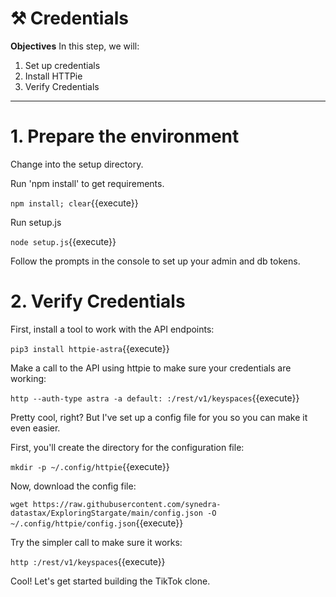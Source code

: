 # ⚒️ Credentials

**Objectives**
In this step, we will:
1. Set up credentials
2. Install HTTPie
3. Verify Credentials

---

# 1. Prepare the environment
Change into the setup directory.

Run 'npm install' to get requirements.

`npm install; clear`{{execute}}

Run setup.js

`node setup.js`{{execute}}

Follow the prompts in the console to set up your admin and db tokens.

# 2. Verify Credentials

First, install a tool to work with the API endpoints:

`pip3 install httpie-astra`{{execute}}

Make a call to the API using httpie to make sure your credentials are working:

`http --auth-type astra -a default: :/rest/v1/keyspaces`{{execute}}

Pretty cool, right?  But I've set up a config file for you so you can make it even easier.

First, you'll create the directory for the configuration file:

`mkdir -p ~/.config/httpie`{{execute}}

Now, download the config file:

`wget https://raw.githubusercontent.com/synedra-datastax/ExploringStargate/main/config.json -O ~/.config/httpie/config.json`{{execute}}

Try the simpler call to make sure it works:

`http :/rest/v1/keyspaces`{{execute}}

Cool!  Let's get started building the TikTok clone.  
